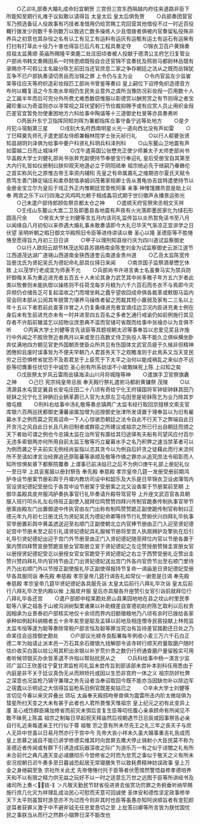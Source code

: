 <!-- { "loadSidebar": true } -->
　　○乙卯礼部奏大婚礼成命妇宜朝贺  三宫但三宫东西隔越内府往来道路非臣下所能知至期行礼难于议拟敢以请得旨  太皇太后  皇太后俱免贺
　　○兵部奏团营官军乃预选备征人役故事有巧技者准借用仍给赏赐工完回营其他借役不过一时近百役輙行拨发少则数千多则数万以致逃亡数多操练人少且借拨者俱被内官奏留私役殊非养兵之初意也其杂役之名有认工有见工有运料有运灰有运甎有运土有运石有运柴有打扫有打草此十役乃十害也得旨已后凡有工程具奏定夺
　　○锦衣卫百户黄锦奏叔祖太监黄顺  英庙所赐隆平束鹿二处庄田顷者被人投献于德清公主府乞归复管业户部尚书韩文奏赐田系一时特恩顺既殁自合还官锦不宜奏扰及照驸马都尉林岳既有录赐亦不可假公主名踰分陈乞前田当还官庶息二家之争存朝廷之法从之既而岳锦犹互争不已户部执奏请切责岳而治锦之罪  上令仍与主为业
　　○令内官监左少监崔杲等往应天等府织造彩妆叚匹工部尚书曾鉴等奏曰  皇上嗣位下诏停免织造德音方布何以輙复沮之今东南水旱相仍生民失业意外之虞所当豫防况彩妆叚一匹用数十人之工踰半年而后可完分外所费尤难悉数窃惟服以彰德赏以酬劳赏之有节则得之者宝藏珍重以为奇滥则亦以寻常视之耳伏望躬行节俭裁抑赐予或有应赏人员止用织金叚匹差官宜暂免勿使重困地方六科给事中陶谐等十三道御史杜旻等亦具奏弗听
　　○丙辰升东宁卫指挥同知刘晖为署都指挥佥事守备宁远等处地方
　　○是夕月犯斗宿魁第三星
　　○戌刻大名府西南明星火光一道向西北没有声如雷
　　○丁巳释奠先师孔子遣吏部左侍郎兼翰林院学士张元祯行礼
　　○以行人郗夔张贤知县胡玥刘泽俱为给事中夔户科贤礼科玥兵科泽刑科
　　○山东鳌山卫地震有声如雷越二日而止城垛坏
　　○戊午遣英国公张懋充正使少师兼太子太师吏部尚书华盖殿大学士刘健礼部尚书张昇充副使持节奉册宝行奉迎礼  皇后受册宝自其第至大内行礼皆如仪册制曰朕仰观天地道必立于阴阳祗奉  祖宗统必先于继嗣乃眷彝伦之首实称风化之原惟古帝王率资内辅矧  先皇之有命属嘉礼之维期咨尔夏氏天赋令质笃生善门静定端庄和柔恭懿恪承姆训茂著家规卿士告从蓍龟协吉兹特遣使持节以金册金宝立尔为皇后于戏正外正内惟朝廷宫壸攸同事  亲事  神惟馐膳烝尝是助上以奉  两宫之乐下以行四海之风鸡鸣允赖于相成螽羽式期于世衍徽声永播景运弥光
　　○己未遣户部侍郎顾佐祭京都太仓之神
　　○遣顺天府官祭宋丞相文天祥
　　○壬戌山东鳌山大嵩二卫及即墨县各地震有声夜有火光落即墨民家化为绿石形圆高尺余
　　○癸亥大学士刘健等言五月内该司礼监传旨以炎热暂免读书至八月以闻缘自八月初旬以来恭遇大婚礼事未敢奏请即今大礼已毕天气渐凉正宜讲学之日伏望  圣明听朝之暇日御文华殿照旧令臣等进侍讲读以餋  圣心以隆  圣德臣等不胜惓惓至愿得旨九月初三日日讲
　　○甲子以理刑知县徐行庆为四川道试监察御史
　　○以行人欧阳云胡节林茂达知县苏锡杨南金陈奎刘金为试监察御史云浙江道节江西道茂达湖广道锡山西道南金狭西道奎云南道金贵州道
　　○乙丑太监陈宽传旨册沈氏为贤妃吴氏为德妃命礼部具仪择日来闻
　　○南京国子监祭酒章懋乞休致  上以茂学行老成宜为师表不允
　　○兵部尚书许进言勇士名虽餋马实为禁兵防奸御侮关系为重近进充者五百五十人未论其身力武艺其中尚多稚子年方五六岁者此类以牧餋则未能执辔以操练则不任荷戈每岁月粮为六千六百石而冬衣不与焉即今灾异频仍仓储告乏可复起滥收之门而增坐耗之蠹乎望收回成命俱各裁革或敕御马监内官会同本部从公阅其年貌膂力堪养马操练者留之而裁其短小羸弱及家有二三名以上年十五以下者若前此查革诈冒之人仍复夤缘进充者宜谪戍边卫况内臣进充勇士例在身后未有生前进充亦未有一时并进至四五百名之多者乞通行戒谕仍如前例施行其见存者不许蹈前辙滥乞以招物议庶恩典不滥而官储可省既而给事中张禬亦以为言俱不听
　　○丙寅大学士刘健等言先该臣等具题视朝太迟等事奉旨以忠爱见奖且许施行中外闻之不胜欣贺近者两月以来或至日高数丈侍卫执役人等不能久立俱纵横坐卧弃仗满地四方朝见官吏外国朝贡使臣众所共见有伤国体文武官员疲于久候非但精神困倦抑且废时误事皆为不便夫早朝乃人君首务天下之观瞻准则于此焉系又当天变民穷之日恐惧修省犹恐不及若君怠于上臣荒于下太平之治何以能成祸乱之来似亦不远臣等叨膺重任忧切于中诚恐  圣心别有所系妨误不小故敢昧死上陈  上曰知之矣
　　○戊辰祭太岁风云雷雨岳镇海渎山川月将城隍等神
　　○遣旗手卫官祭旗纛之神
　　○己巳  宪宗纯皇帝忌辰  奉天殿行祭礼遣驸马都尉黄镛祭  茂陵
　　○以清源县水屯营定襄县长安屯庄田二十八顷有奇给宁化王府镇国将军钟钜钟鉌其田乃钜鉌之兄宁化王钟鈵旧业鈵革爵已入官为太原左卫屯田至是钜鉌陈乞为业乃除其岁徵屯粮
　　○刑科右给事中汤礼敬等奏总镇两广太监韦经行取回京擅移文索支官库银六百两巡抚都御史潘蕃谕属加增为巡按御史张津所发请置于理奉旨以为旧有雇募水手之例而莫之究焉诏命一下人心惊骇恐朝廷之法令自此不行天下之弊端自此日开贪污之风自此日长且凡称旧制者或群臣之所建议或祖宗之所已行出自朝廷而颁之天下者始可谓之例也今总镇太监在治所官有廪给其归途驿有夫船有司望风应付百尔无违多索银两亦何所用自前太监王敬等巧立雇募水手之名乃积弊之速当禁革者可以为例而袭之乎夫前实无例经尚妄指以恣其贪今以为例自后奸贪之徒藉此而行末流何所不至请如津言治经罪追还原赃蕃等承顺及敬等作俑之罪亦从追究庶法令昭彰而人知所惊惧矣章下都察院覆奏  上谓事已前决姑已之后不为例○庚午礼部上册妃礼仪一至日早  上具衮冕服以册封祭告  奉先殿  奉慈殿  孝宗皇帝几筵一发册受册前期鸿胪寺设节册案节册彩舆于丹墀内教坊司设中和韶乐及大乐是日早锦衣卫设卤簿驾内官设贤妃德妃受册位于各宫中设节册案于受册案之北又设香案于节册案前至期  上御华盖殿具皮弁服鸿胪奏执事官行礼毕奏请升殿导驾官导  上升座文武百官各具朝服入班行叩头礼左右侍班正副使入就拜位鸣赞赞四拜兴传制官跪奏传制执事官举节册案由殿左门出置御道中传执官由左门出称有制鸣赞赞跪正副使跪传制官称制曰正德元年九月初七日册沈氏为贤妃吴氏为德妃命卿等持节行礼赞俯伏兴四拜礼毕执事官举册置彩舆中黄盖遮送迎至右顺门正副使朝北立内官捧节册由正门入迎至贤妃德妃宫中节册未至之前引礼请贤妃德妃具礼服候节册将至宫人执扇拥护及擎执在后引礼导引贤妃德妃出迎于宫门外节册至由正门入贤妃德妃随至拜位内官以节册各置于案内赞四拜赞宣册赞跪宣册女官取册立宣于贤妃德妃之左讫赞授册赞搢圭宣册女官以册授贤妃德妃受讫以册授女官女官跪受于贤妃德妃之右立于西赞受册礼讫赞出圭赞兴赞四拜礼毕内官持节由正门出贤妃德妃送出宫门外各内官赍节出至右顺门里待齐乃出右顺门外以节授正副使报礼毕正副使得报持节复命一谒庙是日贤妃德妃受册毕各具服同诣  奉先殿  奉慈殿  孝宗皇帝几筵行谒告礼如常仪一谢恩是日谒  奉先殿奉慈殿  孝宗皇帝几筵毕贤妃德妃各具服先诣  太皇太后前行八拜礼毕次诣  皇太后前行八拜礼毕次至内殿以候  上服皮弁服  皇后亦具服各升座赞引女官引诣前就拜位行八拜礼毕各还宫
　　○遣户部郎中程杲勘处房山县果园地地在县之坟山村里民季聪等八家之祖各于山坡沟涧树梨栗诸果以补助粮差自宣德初赵府陈乞取利以后权贵因相承为业景泰初户部核实地仅十余顷而界内旧额徵粮地乃八顷有余时已拨给各家承种如例起科纳粮者五十余年矣至是聪及孟铎以前地及相连僧寺民窑投献上林苑监太监韦恒等遂为聪等奏除常税户部言恒及聪等罪当究治有旨待差官踏勘还日处之乃命杲往会巡按御史勘处
　　○户部议光禄寺良酝署每年例收小麦三万六千石白正德二年为始请止派本邑一万石其余石徵银九钱解部令该寺转行顺天府量取磨户随时估价收买白面以给公用其积出余银以补岁荒价贵之数仍行府通查磨户量留殷实可用者听候领银买办余皆革退不许指以帮贴扰民从之
　　○兵科给事中杨一渶言少监邓广监□王欣差往宁夏甘肃监枪司礼监未尝传旨到部该部未尝补本到科任用悉由于内庭是非不关于廷议真伪无从而辨矫托或因以生恐非宫府一体之义  祖宗防奸杜弊之深意也况监枪乃镇守兼理之务先设者当奉诏取回今既不能亦当因缺勿补以除边军之宿蠹以示明诏之大信得旨监枪系旧例官既差矣姑已之
　　○辛未大学士刘健等言切见今春以来灾异叠出  郊坛  太庙奉天殿鸱吻脊兽俱为震雷所击内阶太微垣俱为彗星所扫天变之大未有甚于此者也人君所畏惟天惟祖宗  皇上纪元之初有此变异上廑  圣心戒饬群臣痛加修省而前灾未弭后变复生臣等叨任腹心亲承顾命有所闻见不敢不昧死上陈盖  祖宗之制每日早起祝天拜庙然后视朝遇节日忌辰或因事祭告必亲自行礼近来每遣亲王代行似于尊  祖敬  宗之意有所未尽先王之礼三年之丧天子与庶人无异中世虽以日易月然亦行于宫中今  先帝大丧小祥未久虽大婚事重吉礼告成而  皇上思慕之诚自不能已讲学修德实维其时向尝屏去鹰犬停止骑射小大臣民莫不称为  圣德近者传闻或有群下引诱造成玩器深夜之际广为游乐万一有之似于谅闇之礼有所未合前代之典凡遇天变必减膳彻乐今尝修省之时而为怠荒之事似于敬天之义有所未安况视朝日迟午奏多至日暮诚恐起居无常寝膳失节以致耗费精神妨误政事  皇上万金之身继嗣至急  宗社所关此尤  先帝惓惓付托于臣等者伏愿惕然警悟益修孝德培养天和不以有限之精力供无益之玩好不以一时之适意忘万世之远图于臣等所讲经书及诸司所上奏＜锍-釒＞凡敬天勤民节财省役进贤去佞赏功罚罪之务俯垂听纳早赐施行庶几化灾为祥理乱成治民心可慰而天意可回诚使  圣体安和德性坚定政事修举天下太平则虽暂时游息亦不为过而今则非其时也臣等虽愚亦知阿谀顺旨者有宠犯颜逆耳者获罪义激于中不避斧钺无任忠爱恳切之至  上批答曰卿等所言皆为朕忧国忧民之事朕当从而行之然群小锢弊日深不能改也

